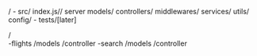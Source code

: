 /
    -   src/
            index.js// server
            models/
            controllers/
            middlewares/
            services/
            utils/
            config/
    -   tests/[later]

/   
    -flights
        /models
        /controller
    -search
        /models
        /controller
